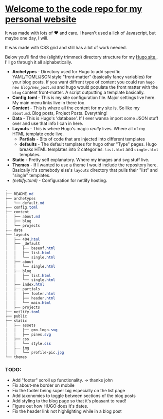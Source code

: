 # [Welcome to the code repo for my personal website](https://pineapplegiant.com)

It was made with lots of ❤️  and care. I haven't used a lick of Javascript, but maybe one day, I will. 

It was made with CSS grid and still has a lot of work needed.

Below you'll find the (slightly trimmed) directory structure for my [ Hugo site ](https://gohugo.io/). I'll go through it all alphabetically.

*  **Archetypes**   - Directory used for Hugo to add specific YAML/TOML/JSON style "front-matter" (basically fancy variables) for your blog posts. If you want diffrent type of content you could run `hugo new blog/new_post.md` and hugo would populate the front matter with the `blog` content front-matter. A script outputting a template basically.
*  **Config.toml**  - This is my site configuration file. Major settings live here. My main menu links live in there too.
*  **Content**      - This is where all the content for my site is. So like my `about.md`. Blog posts, Project Posts. Everything!
*  **Data**         - This is Hugo's 'database'. If I ever wanna import some JSON stuff over and use that info I can in here.
*  **Layouts**      - This is where Hugo's magic *really* lives. Where all of my HTML template code live.
    * **Partials**  - Bits of code that are injected into different templates
    * **defaults**  - The default templates for hugo other "Type" pages. Hugo breaks HTML templates into 2 categories: `list.html` and `single.html` templates.
* **Static**        - Pretty self explanatory. Where my images and svg stuff live.
* **Themes**        - If I wanted to use a theme I would include the repository here. Basically it's somebody else's `layouts` directory that pulls their "list" and "single" templates.
* *(netlify.toml)*  - Configuration for netlify hosting.

```css
.
├── README.md
├── archetypes
│   └── default.md
├── config.toml
├── content
│   ├── about.md
│   ├── blog
│   └── projects
├── data
├── layouts
│   ├── 404.html
│   ├── _default
│   │   ├── baseof.html
│   │   ├── list.html
│   │   └── single.html
│   ├── about
│   │   └── single.html
│   ├── blog
│   │   ├── list.html
│   │   └── single.html
│   ├── index.html
│   ├── partials
│   │   ├── footer.html
│   │   ├── header.html
│   │   └── main.html
│   ├── projects
├── netlify.toml
├── public
├── static
│   ├── assets
│   │   ├── gmo-logo.svg
│   │   ├── pines.svg
│   ├── css
│   │   └── style.css
│   ├── img
│   │   └── profile-pic.jpg
└── themes
```

### TODO:
* Add "footer" scroll up functionality. -> thanks john
* Fix about-me border on mobile
* Fix the footer being super big especially on the list page
* Add taxonomies to toggle between sections of the blog posts 
* Add styling to the blog page so that it's pleasant to read!
* Figure out how HUGO does it's dates.
* Fix the header link not highlighting while in a blog post
